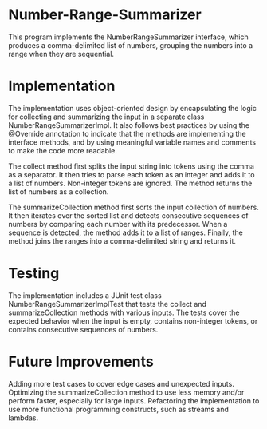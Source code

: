 # Number-Range-Summarizer
This program implements the NumberRangeSummarizer interface, which produces a comma-delimited list of numbers, grouping the numbers into a range when they are sequential.

# Implementation
The implementation uses object-oriented design by encapsulating the logic for collecting and summarizing the input in a separate class NumberRangeSummarizerImpl. It also follows best practices by using the @Override annotation to indicate that the methods are implementing the interface methods, and by using meaningful variable names and comments to make the code more readable.

The collect method first splits the input string into tokens using the comma as a separator. It then tries to parse each token as an integer and adds it to a list of numbers. Non-integer tokens are ignored. The method returns the list of numbers as a collection.

The summarizeCollection method first sorts the input collection of numbers. It then iterates over the sorted list and detects consecutive sequences of numbers by comparing each number with its predecessor. When a sequence is detected, the method adds it to a list of ranges. Finally, the method joins the ranges into a comma-delimited string and returns it.

# Testing
The implementation includes a JUnit test class NumberRangeSummarizerImplTest that tests the collect and summarizeCollection methods with various inputs. The tests cover the expected behavior when the input is empty, contains non-integer tokens, or contains consecutive sequences of numbers.

# Future Improvements
Adding more test cases to cover edge cases and unexpected inputs.
Optimizing the summarizeCollection method to use less memory and/or perform faster, especially for large inputs.
Refactoring the implementation to use more functional programming constructs, such as streams and lambdas.
